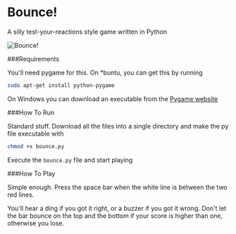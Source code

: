 Bounce!
======

A silly test-your-reactions style game written in Python

![Bounce!](http://s13.postimg.org/s61oo047b/Screenshot.jpg)


###Requirements

You'll need pygame for this. On *buntu, you can get this by running

```bash
sudo apt-get install python-pygame
```

On Windows you can download an executable from the [Pygame website](http://www.pygame.org)


###How To Run

Standard stuff. Download all the files into a single directory and make the
py file executable with 

```bash
chmod +x bounce.py
```

Execute the `bounce.py` file and start playing


###How To Play

Simple enough. Press the space bar when the white line is between the two 
red lines.

You'll hear a ding if you got it right, or a buzzer if you got it wrong.
Don't let the bar bounce on the top and the bottom if your score is higher 
than one, otherwise you lose.
